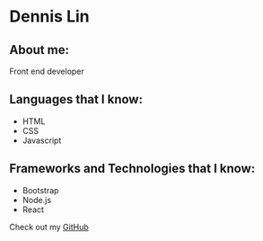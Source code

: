 # Dennis Lin

## About me:

Front end developer

## Languages that I know:

- HTML
- CSS
- Javascript

## Frameworks and Technologies that I know:

- Bootstrap
- Node.js
- React


Check out my [GitHub](https://github.com/denni5lin)
